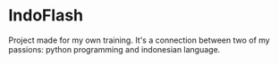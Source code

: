 # IndoFlash
Project made for my own training. It's a connection between two of my passions: python programming and indonesian language. 
